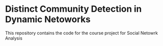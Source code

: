 # Distinct Community Detection in Dynamic Netoworks

This repository contains the code for the course project for Social Netowrk Analysis
